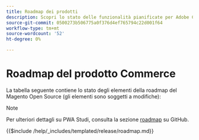 ```yaml
---
title: Roadmap dei prodotti
description: Scopri lo stato delle funzionalità pianificate per Adobe Commerce.
source-git-commit: 0500273b506775a0f376d4ef765794c22d001f64
workflow-type: tm+mt
source-wordcount: '52'
ht-degree: 0%

---
```



# Roadmap del prodotto Commerce

La tabella seguente contiene lo stato degli elementi della roadmap del Magento Open Source (gli elementi sono soggetti a modifiche):

>[!NOTE]
>
>Per ulteriori dettagli su PWA Studi, consulta la sezione [roadmap](https://github.com/magento/pwa-studio/wiki/Roadmap) su GitHub.

{{$include /help/_includes/templated/release/roadmap.md}}
